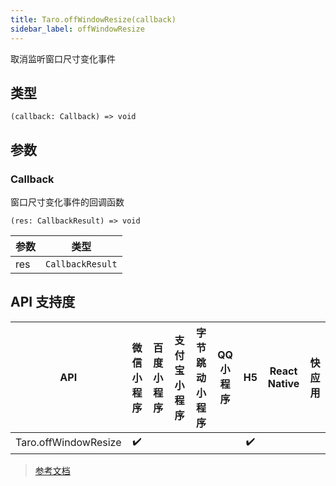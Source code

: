 ```yaml
---
title: Taro.offWindowResize(callback)
sidebar_label: offWindowResize
---
```


取消监听窗口尺寸变化事件

## 类型

```tsx
(callback: Callback) => void
```

## 参数

### Callback

窗口尺寸变化事件的回调函数

```tsx
(res: CallbackResult) => void
```

| 参数 | 类型 |
| --- | --- |
| res | `CallbackResult` |

## API 支持度

| API | 微信小程序 | 百度小程序 | 支付宝小程序 | 字节跳动小程序 | QQ 小程序 | H5 | React Native | 快应用 |
| :---: | :---: | :---: | :---: | :---: | :---: | :---: | :---: | :---: |
| Taro.offWindowResize | ✔️ |  |  |  |  | ✔️ |  |  |

> [参考文档](https://developers.weixin.qq.com/miniprogram/dev/api/ui/window/wx.offWindowResize.html)
